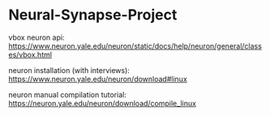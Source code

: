 # Neural-Synapse-Project
vbox neuron api: https://www.neuron.yale.edu/neuron/static/docs/help/neuron/general/classes/vbox.html

neuron installation (with interviews): https://www.neuron.yale.edu/neuron/download#linux

neuron manual compilation tutorial: https://neuron.yale.edu/neuron/download/compile_linux
